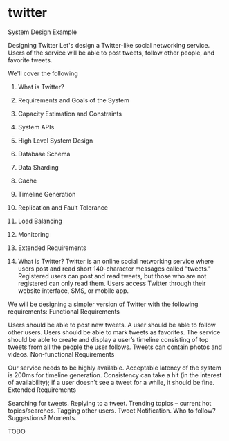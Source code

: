 # twitter
System Design Example

Designing Twitter
Let's design a Twitter-like social networking service. Users of the service will be able to post tweets, follow other people, and favorite tweets.

We'll cover the following
1. What is Twitter?
2. Requirements and Goals of the System
3. Capacity Estimation and Constraints
4. System APIs
5. High Level System Design
6. Database Schema
7. Data Sharding
8. Cache
9. Timeline Generation
10. Replication and Fault Tolerance
11. Load Balancing
12. Monitoring
13. Extended Requirements

1. What is Twitter?
Twitter is an online social networking service where users post and read short 140-character messages called "tweets." Registered users can post and read tweets, but those who are not registered can only read them. Users access Twitter through their website interface, SMS, or mobile app.

We will be designing a simpler version of Twitter with the following requirements:
Functional Requirements

Users should be able to post new tweets.
A user should be able to follow other users.
Users should be able to mark tweets as favorites.
The service should be able to create and display a user’s timeline consisting of top tweets from all the people the user follows.
Tweets can contain photos and videos.
Non-functional Requirements

Our service needs to be highly available.
Acceptable latency of the system is 200ms for timeline generation.
Consistency can take a hit (in the interest of availability); if a user doesn’t see a tweet for a while, it should be fine.
Extended Requirements

Searching for tweets.
Replying to a tweet.
Trending topics – current hot topics/searches.
Tagging other users.
Tweet Notification.
Who to follow? Suggestions?
Moments.

TODO

